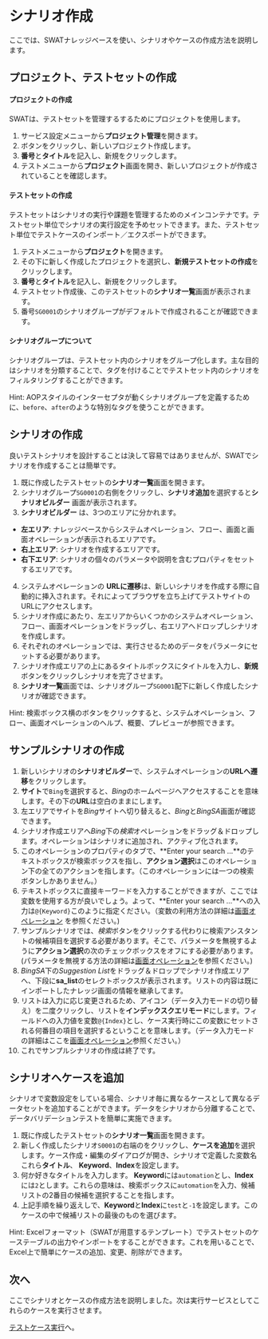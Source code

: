 ﻿シナリオ作成
===

ここでは、SWATナレッジベースを使い、シナリオやケースの作成方法を説明します。

プロジェクト、テストセットの作成
---

#### プロジェクトの作成

SWATは、テストセットを管理するするためにプロジェクトを使用します。

1. サービス設定メニューから**プロジェクト管理**を開きます。
2. <span class="glyphicon glyphicon-plus"></span>ボタンをクリックし、新しいプロジェクト作成します。
3. **番号**と**タイトル**を記入し、新規をクリックします。
4. テストメニューから**プロジェクト**画面を開き、新しいプロジェクトが作成されていることを確認します。

#### テストセットの作成

テストセットはシナリオの実行や課題を管理するためのメインコンテナです。テストセット単位でシナリオの実行設定を予めセットできます。また、テストセット単位でテストケースのインポート／エクスポートができます。

1. テストメニューから**プロジェクト**を開きます。
2. その下に新しく作成したプロジェクトを選択し、**新規テストセットの作成**をクリックします。
3. **番号**と**タイトル**を記入し、新規をクリックします。
5. テストセット作成後、このテストセットの**シナリオ一覧**画面が表示されます。 
6. 番号`SG0001`のシナリオグループがデフォルトで作成されることが確認できます。

#### シナリオグループについて

シナリオグループは、テストセット内のシナリオをグループ化します。主な目的はシナリオを分類することで、タグを付けることでテストセット内のシナリオをフィルタリングすることができます。

Hint: AOPスタイルのインターセプタが動くシナリオグループを定義するために、`before`、`after`のような特別なタグを使うことができます。 

シナリオの作成
---

良いテストシナリオを設計することは決して容易ではありませんが、SWATでシナリオを作成することは簡単です。

1. 既に作成したテストセットの**シナリオ一覧**画面を開きます。
2. シナリオグループ`SG0001`の右側<span class="caret"></span>をクリックし、**シナリオ追加**を選択すると**シナリオビルダー** 画面が表示されます。 
3. **シナリオビルダー** は、3つのエリアに分かれます。
 * **左エリア**: ナレッジベースからシステムオペレーション、フロー、画面と画面オペレーションが表示されるエリアです。
 * **右上エリア**: シナリオを作成するエリアです。
 * **右下エリア**: シナリオの個々のパラメータや説明を含むプロパティをセットするエリアです。
4. システムオペレーションの **URLに遷移**は、新しいシナリオを作成する際に自動的に挿入されます。それによってブラウザを立ち上げてテストサイトのURLにアクセスします。
5. シナリオ作成にあたり、左エリアからいくつかのシステムオペレーション、フロー、画面オペレーションをドラッグし、右エリアへドロップしシナリオを作成します。 
6. それぞれのオペレーションでは、実行させるためのデータをパラメータにセットする必要があります。
7. シナリオ作成エリアの上にあるタイトルボックスにタイトルを入力し、**新規**ボタンをクリックしシナリオを完了させます。
8. **シナリオ一覧**画面では、シナリオグループ`SG0001`配下に新しく作成したシナリオが確認できます。

Hint: 検索ボックス横の<span class="glyphicon glyphicon-eye-open"></span>ボタンをクリックすると、システムオペレーション、フロー、画面オペレーションのヘルプ、概要、プレビューが参照できます。

サンプルシナリオの作成
---

1. 新しいシナリオの**シナリオビルダー**で、システムオペレーションの**URLへ遷移**をクリックします。
2. **サイト**で`Bing`を選択すると、*Bing*のホームページへアクセスすることを意味します。その下の**URL**は空白のままにします。
3. 左エリアでサイトを*Bing*サイトへ切り替えると、*Bing*と*BingSA*画面が確認できます。
4. シナリオ作成エリアへ*Bing*下の*検索*オペレーションをドラッグ＆ドロップします。オペレーションはシナリオに追加され、アクティブ化されます。 
5. このオペレーションのプロパティの<span class="glyphicon glyphicon-th-list"></span>タブで、**Enter your search ...**のテキストボックスが検索ボックスを指し、**アクション選択**はこのオペレーション下の全てのアクションを指します。（このオペレーションには一つの検索ボタンしかありません。）
6. テキストボックスに直接キーワードを入力することができますが、ここでは変数を使用する方が良いでしょう。よって、**Enter your search ...**への入力は`@{Keyword}`このように指定ください。（変数の利用方法の詳細は[画面オペレーション](ref_web_operation.md#Using_Variable) を参照ください。)
7. サンプルシナリオでは、*検索*ボタンをクリックする代わりに検索アシスタントの候補項目を選択する必要があります。そこで、パラメータを無視するように**アクション選択**の次のチェックボックスをオフにする必要があります。(パラメータを無視する方法の詳細は[画面オペレーション](ref_web_operation.md#Ignoring_Parameter)を参照ください。)
8. *BingSA*下の*Suggestion List*をドラッグ＆ドロップでシナリオ作成エリアへ、下段に**sa_list**のセレクトボックスが表示されます。リストの内容は既にインポートしたナレッジ画面の情報を継承してます。
9. リストは入力に応じ変更されるため、<span class="glyphicon glyphicon-refresh"></span>アイコン（データ入力モードの切り替え）を二度クリックし、リストを**インデックスクエリモード**にします。フィールドへの入力値を変数`@{Index}`とし、ケース実行時にこの変数にセットされる何番目の項目を選択するということを意味します。（データ入力モードの詳細はここを[画面オペレーション](ref_web_operation.md#Querying_Modes)参照ください。）
10. これでサンプルシナリオの作成は終了です。

シナリオへケースを追加
---

シナリオで変数設定をしている場合、シナリオ毎に異なるケースとして異なるデータセットを追加することができます。データをシナリオから分離することで、データバリデーションテストを簡単に実施できます。

1. 既に作成したテストセットの**シナリオ一覧**画面を開きます。 
2. 新しく作成したシナリオ`S0001`の右端の<span class="caret"></span>をクリックし、**ケースを追加**を選択します。ケース作成・編集のダイアログが開き、シナリオで定義した変数名これら**タイトル**、 **Keyword**、**Index**を設定します。
3. 何か好きなタイトルを入力します。 **Keyword**には`automation`とし、**Index**には`2`とします。これらの意味は、検索ボックスに`automation`を入力、候補リストの2番目の候補を選択することを指します。
4. 上記手順を繰り返えしで、**Keyword**と**Index**に`test`と`-1`を設定します。このケースの中で候補リストの最後のものを選びます。

Hint: Excelフォーマット（SWATが用意するテンプレート）でテストセットのケーステーブルの出力やインポートをすることができます。これを用いることで、Excel上で簡単にケースの追加、変更、削除ができます。

次へ
----

ここでシナリオとケースの作成方法を説明しました。次は実行サービスとしてこれらのケースを実行させます。

[テストケース実行](guide_execution.md)へ。